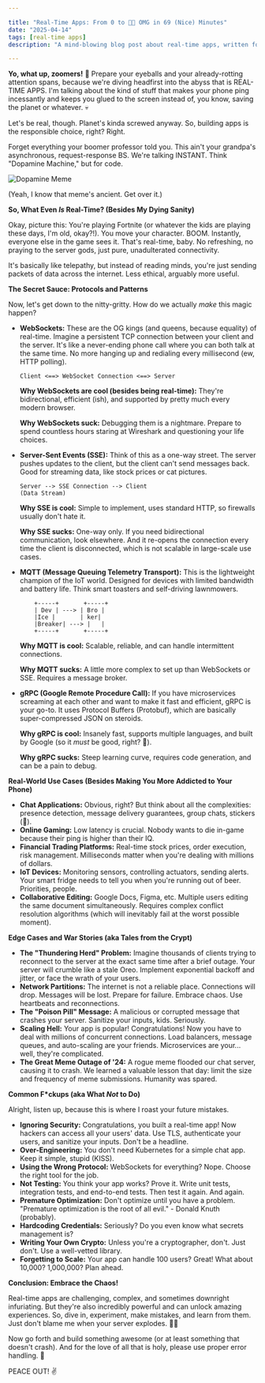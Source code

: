 ```yaml
---

title: "Real-Time Apps: From 0 to 🚀🔥 OMG in 69 (Nice) Minutes"
date: "2025-04-14"
tags: [real-time apps]
description: "A mind-blowing blog post about real-time apps, written for chaotic Gen Z engineers. Prepare for chaos."

---
```


**Yo, what up, zoomers!** 👋 Prepare your eyeballs and your already-rotting attention spans, because we're diving headfirst into the abyss that is REAL-TIME APPS. I'm talking about the kind of stuff that makes your phone ping incessantly and keeps you glued to the screen instead of, you know, saving the planet or whatever. 💀

Let's be real, though. Planet's kinda screwed anyway. So, building apps is the responsible choice, right? Right.

Forget everything your boomer professor told you. This ain't your grandpa's asynchronous, request-response BS. We're talking INSTANT. Think "Dopamine Machine," but for code.

![Dopamine Meme](https://i.imgflip.com/4k6757.jpg)

(Yeah, I know that meme's ancient. Get over it.)

**So, What Even *Is* Real-Time? (Besides My Dying Sanity)**

Okay, picture this: You're playing Fortnite (or whatever the kids are playing these days, I'm old, okay?!). You move your character. BOOM. Instantly, everyone else in the game sees it. That's real-time, baby. No refreshing, no praying to the server gods, just pure, unadulterated connectivity.

It's basically like telepathy, but instead of reading minds, you're just sending packets of data across the internet. Less ethical, arguably more useful.

**The Secret Sauce: Protocols and Patterns**

Now, let's get down to the nitty-gritty. How do we actually *make* this magic happen?

*   **WebSockets:** These are the OG kings (and queens, because equality) of real-time. Imagine a persistent TCP connection between your client and the server. It's like a never-ending phone call where you can both talk at the same time. No more hanging up and redialing every millisecond (ew, HTTP polling).

    ```ascii
    Client <==> WebSocket Connection <==> Server
    ```

    **Why WebSockets are cool (besides being real-time):** They're bidirectional, efficient (ish), and supported by pretty much every modern browser.

    **Why WebSockets suck:** Debugging them is a nightmare. Prepare to spend countless hours staring at Wireshark and questioning your life choices.

*   **Server-Sent Events (SSE):** Think of this as a one-way street. The server pushes updates to the client, but the client can't send messages back. Good for streaming data, like stock prices or cat pictures.

    ```ascii
    Server --> SSE Connection --> Client
    (Data Stream)
    ```

    **Why SSE is cool:** Simple to implement, uses standard HTTP, so firewalls usually don't hate it.

    **Why SSE sucks:** One-way only. If you need bidirectional communication, look elsewhere. And it re-opens the connection every time the client is disconnected, which is not scalable in large-scale use cases.

*   **MQTT (Message Queuing Telemetry Transport):** This is the lightweight champion of the IoT world. Designed for devices with limited bandwidth and battery life. Think smart toasters and self-driving lawnmowers.

    ```ascii
        +-----+       +-----+
        | Dev | ---> | Bro |
        |Ice |       | ker|
        |Breaker| ---> |   |
        +-----+       +-----+

    ```

    **Why MQTT is cool:** Scalable, reliable, and can handle intermittent connections.

    **Why MQTT sucks:** A little more complex to set up than WebSockets or SSE. Requires a message broker.

*   **gRPC (Google Remote Procedure Call):**  If you have microservices screaming at each other and want to make it fast and efficient, gRPC is your go-to. It uses Protocol Buffers (Protobuf), which are basically super-compressed JSON on steroids.

    **Why gRPC is cool:**  Insanely fast, supports multiple languages, and built by Google (so it *must* be good, right? 🤔).

    **Why gRPC sucks:**  Steep learning curve, requires code generation, and can be a pain to debug.

**Real-World Use Cases (Besides Making You More Addicted to Your Phone)**

*   **Chat Applications:** Obvious, right? But think about all the complexities: presence detection, message delivery guarantees, group chats, stickers (🤮).
*   **Online Gaming:** Low latency is crucial. Nobody wants to die in-game because their ping is higher than their IQ.
*   **Financial Trading Platforms:** Real-time stock prices, order execution, risk management. Milliseconds matter when you're dealing with millions of dollars.
*   **IoT Devices:** Monitoring sensors, controlling actuators, sending alerts. Your smart fridge needs to tell you when you're running out of beer. Priorities, people.
*   **Collaborative Editing:** Google Docs, Figma, etc. Multiple users editing the same document simultaneously. Requires complex conflict resolution algorithms (which will inevitably fail at the worst possible moment).

**Edge Cases and War Stories (aka Tales from the Crypt)**

*   **The "Thundering Herd" Problem:** Imagine thousands of clients trying to reconnect to the server at the exact same time after a brief outage. Your server will crumble like a stale Oreo. Implement exponential backoff and jitter, or face the wrath of your users.
*   **Network Partitions:** The internet is not a reliable place. Connections will drop. Messages will be lost. Prepare for failure. Embrace chaos. Use heartbeats and reconnections.
*   **The "Poison Pill" Message:** A malicious or corrupted message that crashes your server. Sanitize your inputs, kids. Seriously.
*   **Scaling Hell:** Your app is popular! Congratulations! Now you have to deal with millions of concurrent connections. Load balancers, message queues, and auto-scaling are your friends. Microservices are your... well, they're complicated.
*   **The Great Meme Outage of '24:** A rogue meme flooded our chat server, causing it to crash. We learned a valuable lesson that day: limit the size and frequency of meme submissions. Humanity was spared.

**Common F\*ckups (aka What *Not* to Do)**

Alright, listen up, because this is where I roast your future mistakes.

*   **Ignoring Security:** Congratulations, you built a real-time app! Now hackers can access all your users' data. Use TLS, authenticate your users, and sanitize your inputs. Don't be a headline.
*   **Over-Engineering:** You don't need Kubernetes for a simple chat app. Keep it simple, stupid (KISS).
*   **Using the Wrong Protocol:** WebSockets for everything? Nope. Choose the right tool for the job.
*   **Not Testing:** You think your app works? Prove it. Write unit tests, integration tests, and end-to-end tests. Then test it again. And again.
*   **Premature Optimization:** Don't optimize until you have a problem. "Premature optimization is the root of all evil." - Donald Knuth (probably).
*   **Hardcoding Credentials:** Seriously? Do you even know what secrets management is?
*   **Writing Your Own Crypto:** Unless you're a cryptographer, don't. Just don't. Use a well-vetted library.
*   **Forgetting to Scale:** Your app can handle 100 users? Great! What about 10,000? 1,000,000? Plan ahead.

**Conclusion: Embrace the Chaos!**

Real-time apps are challenging, complex, and sometimes downright infuriating. But they're also incredibly powerful and can unlock amazing experiences. So, dive in, experiment, make mistakes, and learn from them. Just don't blame me when your server explodes. 🚀🔥

Now go forth and build something awesome (or at least something that doesn't crash). And for the love of all that is holy, please use proper error handling. 🙏

PEACE OUT! ✌️
